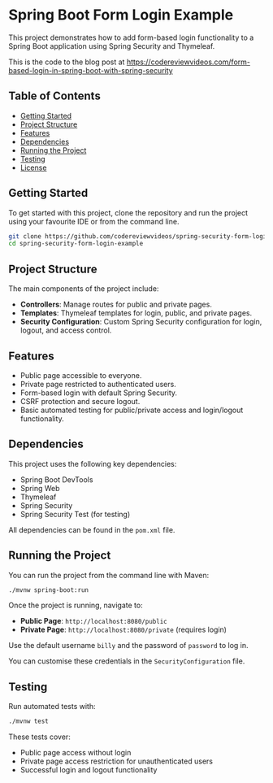 # Spring Boot Form Login Example

This project demonstrates how to add form-based login functionality to a Spring Boot application using Spring Security
and Thymeleaf.

This is the code to the blog post at https://codereviewvideos.com/form-based-login-in-spring-boot-with-spring-security

## Table of Contents

- [Getting Started](#getting-started)
- [Project Structure](#project-structure)
- [Features](#features)
- [Dependencies](#dependencies)
- [Running the Project](#running-the-project)
- [Testing](#testing)
- [License](#license)

## Getting Started

To get started with this project, clone the repository and run the project using your favourite IDE or from the command
line.

```bash
git clone https://github.com/codereviewvideos/spring-security-form-login-example.git
cd spring-security-form-login-example
```

## Project Structure

The main components of the project include:

- **Controllers**: Manage routes for public and private pages.
- **Templates**: Thymeleaf templates for login, public, and private pages.
- **Security Configuration**: Custom Spring Security configuration for login, logout, and access control.

## Features

- Public page accessible to everyone.
- Private page restricted to authenticated users.
- Form-based login with default Spring Security.
- CSRF protection and secure logout.
- Basic automated testing for public/private access and login/logout functionality.

## Dependencies

This project uses the following key dependencies:

- Spring Boot DevTools
- Spring Web
- Thymeleaf
- Spring Security
- Spring Security Test (for testing)

All dependencies can be found in the `pom.xml` file.

## Running the Project

You can run the project from the command line with Maven:

```bash
./mvnw spring-boot:run
```

Once the project is running, navigate to:

- **Public Page**: `http://localhost:8080/public`
- **Private Page**: `http://localhost:8080/private` (requires login)

Use the default username `billy` and the password of `password` to log in.

You can customise these credentials in the `SecurityConfiguration` file.

## Testing

Run automated tests with:

```bash
./mvnw test
```

These tests cover:

- Public page access without login
- Private page access restriction for unauthenticated users
- Successful login and logout functionality
